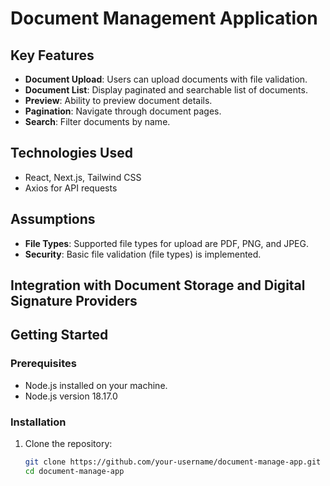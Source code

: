 # Document Management Application

## Key Features

- **Document Upload**: Users can upload documents with file validation.
- **Document List**: Display paginated and searchable list of documents.
- **Preview**: Ability to preview document details.
- **Pagination**: Navigate through document pages.
- **Search**: Filter documents by name.

## Technologies Used

- React, Next.js, Tailwind CSS
- Axios for API requests

## Assumptions

- **File Types**: Supported file types for upload are PDF, PNG, and JPEG.
- **Security**: Basic file validation (file types) is implemented.

## Integration with Document Storage and Digital Signature Providers

## Getting Started

### Prerequisites

- Node.js installed on your machine.
- Node.js version 18.17.0

### Installation

1. Clone the repository:

   ```bash
   git clone https://github.com/your-username/document-manage-app.git
   cd document-manage-app
   ```

